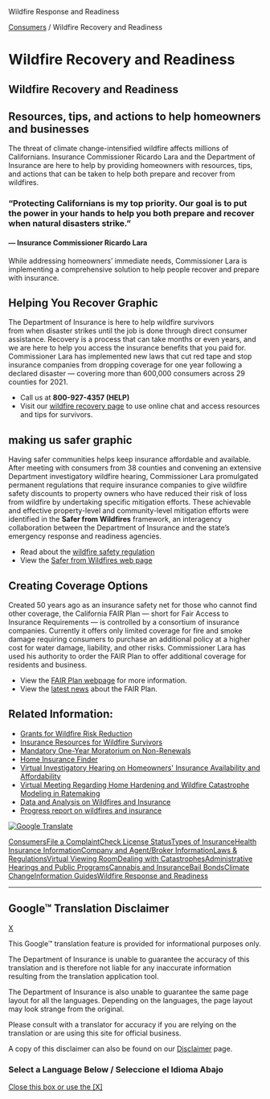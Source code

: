 Wildfire Response and Readiness

 
 

[Consumers](/01-consumers/)
/ Wildfire Recovery and Readiness

# Wildfire Recovery and Readiness

## Wildfire Recovery and Readiness

## **Resources, tips, and actions to help homeowners and businesses**

The threat of climate change-intensified wildfire affects millions of Californians. Insurance Commissioner Ricardo Lara and the Department of Insurance are here to help by providing homeowners with resources, tips, and actions that can be taken to help both prepare and recover from wildfires.

### “Protecting Californians is my top priority. Our goal is to put the power in your hands to help you both prepare and recover when natural disasters strike.”

#### — Insurance Commissioner Ricardo Lara

While addressing homeowners’ immediate needs, Commissioner Lara is implementing a comprehensive solution to help people recover and prepare with insurance.

## Helping You Recover Graphic

The Department of Insurance is here to help wildfire survivors from when disaster strikes until the job is done through direct consumer assistance. Recovery is a process that can take months or even years, and we are here to help you access the insurance benefits that you paid for. Commissioner Lara has implemented new laws that cut red tape and stop insurance companies from dropping coverage for one year following a declared disaster — covering more than 600,000 consumers across 29 counties for 2021.

* Call us at **800-927-4357 (HELP)**
* Visit our [wildfire recovery page](/01-consumers/140-catastrophes/WildfireResources.cfm) to use online chat and access resources and tips for survivors.

## making us safer graphic

Having safer communities helps keep insurance affordable and available. After meeting with consumers from 38 counties and convening an extensive Department investigatory wildfire hearing, Commissioner Lara promulgated permanent regulations that require insurance companies to give wildfire safety discounts to property owners who have reduced their risk of loss from wildfire by undertaking specific mitigation efforts. These achievable and effective property-level and community-level mitigation efforts were identified in the **Safer from Wildfires** framework, an interagency collaboration between the Department of Insurance and the state’s emergency response and readiness agencies.

* Read about the [wildfire safety regulation](/0400-news/0100-press-releases/2022/release076-2022.cfm)
* View the [Safer from Wildfires web page](/01-consumers/200-wrr/Safer-from-Wildfires.cfm)

## Creating Coverage Options

Created 50 years ago as an insurance safety net for those who cannot find other coverage, the California FAIR Plan — short for Fair Access to Insurance Requirements — is controlled by a consortium of insurance companies. Currently it offers only limited coverage for fire and smoke damage requiring consumers to purchase an additional policy at a higher cost for water damage, liability, and other risks. Commissioner Lara has used his authority to order the FAIR Plan to offer additional coverage for residents and business.

* View the [FAIR Plan webpage](/01-consumers/200-wrr/California-FAIR-Plan.cfm) for more information.
* View the [latest news](/0400-news/0100-press-releases/2021/release096-2021.cfm) about the FAIR Plan.

## Related Information:

* [Grants for Wildfire Risk Reduction](/01-consumers/200-wrr/upload/Fact-sheet-Grants.pdf)
* [Insurance Resources for Wildfire Survivors](/01-consumers/140-catastrophes/WildfireResources.cfm)
* [Mandatory One-Year Moratorium on Non-Renewals](/01-consumers/140-catastrophes/MandatoryOneYearMoratoriumNonRenewals.cfm)
* [Home Insurance Finder](https://interactive.web.insurance.ca.gov/apex_extprd/f?p=400:50)
* [Virtual Investigatory Hearing on Homeowners' Insurance Availability and Affordability](/01-consumers/200-wrr/Virtual-HO3-Investigatory-Hearing.cfm)
* [Virtual Meeting Regarding Home Hardening and Wildfire Catastrophe Modeling in Ratemaking](/01-consumers/200-wrr/MtgReHomeHardWildfireCatModelRatemaking.cfm)
* [Data and Analysis on Wildfires and Insurance](/01-consumers/200-wrr/DataAnalysisOnWildfiresAndInsurance.cfm)
* [Progress report on wildfires and insurance](/01-consumers/200-wrr/upload/Progress-report-on-wildfires-and-insurance.pdf)

[![Google Translate](/images/santabarbara/googletranslate.png "Google Translate")](#TB_inline?height=500&width=300&inlineId=hiddenContent&modal=true "View page in different languages such as Spanish")

[Consumers](/01-consumers)[File a Complaint](/01-consumers/101-help "File a Complaint")[Check License Status](/01-consumers/103-check-license-status "Check License Status")[Types of Insurance](/01-consumers/105-type "Types of Insurance")[Health Insurance Information](/01-consumers/110-health "Health Insurance Information")[Company and Agent/Broker Information](/01-consumers/120-company "Company and Agent/Broker Information")[Laws & Regulations](/01-consumers/130-laws-regs-hearings "Laws & Regulations")[Virtual Viewing Room](/01-consumers/135-viewing-room "Virtual Viewing Room")[Dealing with Catastrophes](/01-consumers/140-catastrophes "Dealing with Catastrophes")[Administrative Hearings and Public Programs](/01-consumers/150-other-prog "Administrative Hearings and Public Programs")[Cannabis and Insurance](/01-consumers/160-cannabis "Cannabis and Insurance")[Bail Bonds](/01-consumers/170-bail-bonds "Bail Bonds")[Climate Change](/01-consumers/180-climate-change "Climate Change")[Information Guides](/01-consumers/190-Information-Guides "Information Guides")[Wildfire Response and Readiness](/01-consumers/200-wrr "Wildfire Response and Readiness")

---

## Google™ Translation Disclaimer

[X](#)

This Google™ translation feature is provided for informational purposes only.

The Department of Insurance is unable to guarantee the accuracy of this translation and is therefore not liable for any inaccurate information resulting from the translation application tool.

The Department of Insurance is also unable to guarantee the same page layout for all the languages. Depending on the languages, the page layout may look strange from the original.

Please consult with a translator for accuracy if you are relying on the translation or are using this site for official business.

A copy of this disclaimer can also be found on our [Disclaimer](/GTranslateDisclaimer.cfm "Disclaimer") page.

### Select a Language Below / Seleccione el Idioma Abajo

[Close this box or use the [X]](#)